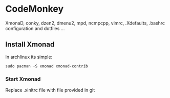 CodeMonkey
==========

XmonaD, conky, dzen2, dmenu2, mpd, ncmpcpp, vimrc, .Xdefaults, .bashrc configuration and dotfiles ...

<h2>Install Xmonad</h2>

<p>
In archlinux its simple: 

<pre><code>sudo pacman -S xmonad xmonad-contrib</code></pre>
</p>

<h3>Start Xmonad</h3>

<p>Replace .xinitrc file with file provided in git</p>
